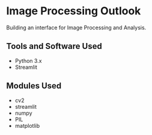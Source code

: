 # Image Processing Outlook
Building an interface for Image Processing and Analysis.

## Tools and Software Used
* Python 3.x
* Streamlit

## Modules Used
* cv2
* streamlit
* numpy
* PIL
* matplotlib


